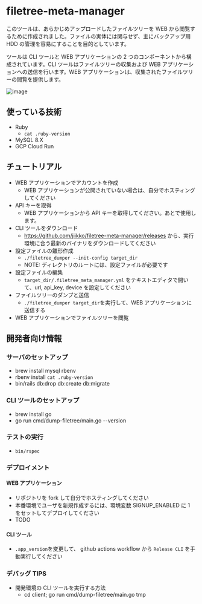 # filetree-meta-manager

このツールは、あらかじめアップロードしたファイルツリーを WEB から閲覧するために作成されました。ファイルの実体には関与せず、主にバックアップ用 HDD の管理を容易にすることを目的としています。

ツールは CLI ツールと WEB アプリケーションの 2 つのコンポーネントから構成されています。CLI ツールはファイルツリーの収集および WEB アプリケーションへの送信を行います。WEB アプリケーションは、収集されたファイルツリーの閲覧を提供します。

![image](https://github.com/jiikko/filetree-meta-manager/assets/1664497/f98cd076-ed14-4da9-80ae-d1b7d4b07444)

## 使っている技術

- Ruby
  - `cat .ruby-version`
- MySQL 8.X
- GCP Cloud Run

## チュートリアル

- WEB アプリケーションでアカウントを作成
  - WEB アプリケーションが公開されていない場合は、自分でホスティングしてください
- API キーを取得
  - WEB アプリケーションから API キーを取得してください。あとで使用します。
- CLI ツールをダウンロード
  - https://github.com/jiikko/filetree-meta-manager/releases から、実行環境に合う最新のバイナリをダウンロードしてください
- 設定ファイルの雛形作成
  - `./filetree_dumper --init-config target_dir`
  - NOTE: ディレクトリのルートには、設定ファイルが必要です
- 設定ファイルの編集
  - `target_dir/.filetree_meta_manager.yml` をテキストエディタで開いて、url, api_key, device を設定してください
- ファイルツリーのダンプと送信
  - `./filetree_dumper target_dir`を実行して、WEB アプリケーションに送信する
- WEB アプリケーションでファイルツリーを閲覧

## 開発者向け情報

### サーバのセットアップ

- brew install mysql rbenv
- rbenv install `cat .ruby-version`
- bin/rails db:drop db:create db:migrate

### CLI ツールのセットアップ

- brew install go
- go run cmd/dump-filetree/main.go --version

### テストの実行

- `bin/rspec`

### デプロイメント

#### WEB アプリケーション

- リポジトリを fork して自分でホスティングしてください
- 本番環境でユーザを新規作成するには、環境変数 SIGNUP_ENABLED に 1 をセットしてデプロイしてください
- TODO

#### CLI ツール

- `.app_version`を変更して、 github actions workflow から `Release CLI` を手動実行してください

### デバッグ TIPS

- 開発環境の CLI ツールを実行する方法
  - cd client; go run cmd/dump-filetree/main.go tmp
